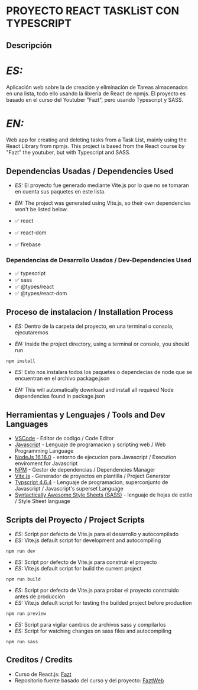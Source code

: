 # PROYECTO REACT TASKLiST CON TYPESCRIPT

## Descripción

# _ES:_

Aplicación web sobre la de creación y eliminación de Tareas almacenados en una lista, todo ello usando la librería de React de npmjs. El proyecto es basado en el curso del Youtuber "Fazt", pero usando Typescript y SASS.

# _EN:_

Web app for creating and deleting tasks from a Task List, mainly using the React Library from npmjs. This project is based from the React course by "Fazt" the youtuber, but with Typescript and SASS.

## Dependencias Usadas / Dependencies Used

- _ES:_ El proyecto fue generado mediante Vite.js por lo que no se tomaran en cuenta sus paquetes en este lista.

- _EN:_ The project was generated using Vite.js, so their own dependencies won't be listed below.

- ✅ react
- ✅ react-dom
- ✅ firebase

### Dependencias de Desarrollo Usados / Dev-Dependencies Used

- ✅ typescript
- ✅ sass
- ✅ @types/react
- ✅ @types/react-dom

## Proceso de instalacion / Installation Process

- _ES:_ Dentro de la carpeta del proyecto, en una terminal o consola, ejecutaremos

- _EN:_ Inside the project directory, using a terminal or console, you should run

```
npm install
```

- _ES:_ Esto nos instalara todos los paquetes o dependecias de node que se encuentran en el archivo package.json

- _EN:_ This will automatically download and install all required Node dependencies found in package.json

## Herramientas y Lenguajes / Tools and Dev Languages

- [VSCode](https://code.visualstudio.com/) - Editor de codigo / Code Editor
- [Javascript](https://developer.mozilla.org/es/docs/Web/JavaScript) - Lenguaje de programacion y scripting web / Web Programming Language
- [NodeJs 16.16.0](https://nodejs.org/es/download/) - entorno de ejecucion para Javascript / Execution enviroment for Javascript
- [NPM](https://www.npmjs.com/) - Gestor de dependencias / Dependencies Manager
- [Vite.js](https://vitejs.dev/) - Generador de proyectos en plantilla / Project Generator
- [Typscript 4.6.4](https://www.typescriptlang.org/) - Lenguaje de programacion, superconjunto de Javascript / Javascript's superset Language
- [Syntactically Awesome Style Sheets (SASS)](https://sass-lang.com/) - lenguaje de hojas de estilo / Style Sheet language

## Scripts del Proyecto / Project Scripts

- _ES:_ Script por defecto de Vite.js para el desarrollo y autocompilado
- _ES:_ Vite.js default script for development and autocompiling

```
npm run dev
```

- _ES:_ Script por defecto de Vite.js para construir el proyecto
- _ES:_ Vite.js default script for build the current project

```
npm run build
```

- _ES:_ Script por defecto de Vite.js para probar el proyecto construido antes de producción
- _ES:_ Vite.js default script for testing the builded project before production

```
npm run preview
```

- _ES:_ Script para vigilar cambios de archivos sass y compilarlos
- _ES:_ Script for watching changes on sass files and autocompiling

```
npm run sass
```

## Creditos / Credits

- Curso de React.js: [Fazt](https://www.youtube.com/watch?v=rLoWMU4L_qE)
- Repositorio fuente basado del curso y del proyecto: [FaztWeb](https://github.com/FaztWeb/react-tasks-example)
